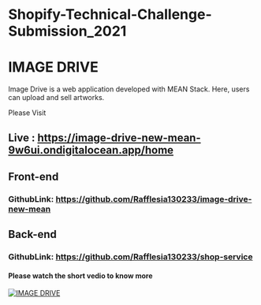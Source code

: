 # Shopify-Technical-Challenge-Submission_2021

# IMAGE DRIVE

Image Drive is a web application developed with MEAN Stack. Here, users can upload and sell artworks.

Please Visit
## Live : https://image-drive-new-mean-9w6ui.ondigitalocean.app/home


## Front-end

### GithubLink: https://github.com/Rafflesia130233/image-drive-new-mean

## Back-end

### GithubLink: https://github.com/Rafflesia130233/shop-service

#### Please watch the short vedio to know more 
    
[![IMAGE DRIVE](https://img.youtube.com/vi/HyjYL0eW-IY/0.jpg)](https://www.youtube.com/watch?v=HyjYL0eW-IY "An application for buying and selling artworks - Click to Watch!")



